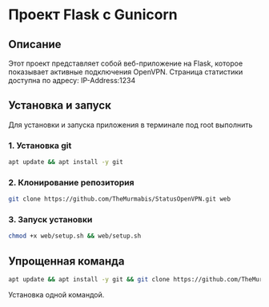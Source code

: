 # Проект Flask с Gunicorn

## Описание

Этот проект представляет собой веб-приложение на Flask, которое показывает активные подключения OpenVPN.
Страница статистики доступна по адресу: IP-Address:1234

## Установка и запуск

Для установки и запуска приложения в терминале под root выполнить

### 1. Установка git
```bash
apt update && apt install -y git
```
### 2. Клонирование репозитория
```bash
git clone https://github.com/TheMurmabis/StatusOpenVPN.git web 
```
### 3. Запуск установки
```bash
chmod +x web/setup.sh && web/setup.sh
```
## Упрощенная команда
```bash
apt update && apt install -y git && git clone https://github.com/TheMurmabis/StatusOpenVPN.git web && chmod +x web/setup.sh && web/setup.sh
```
Установка одной командой.
